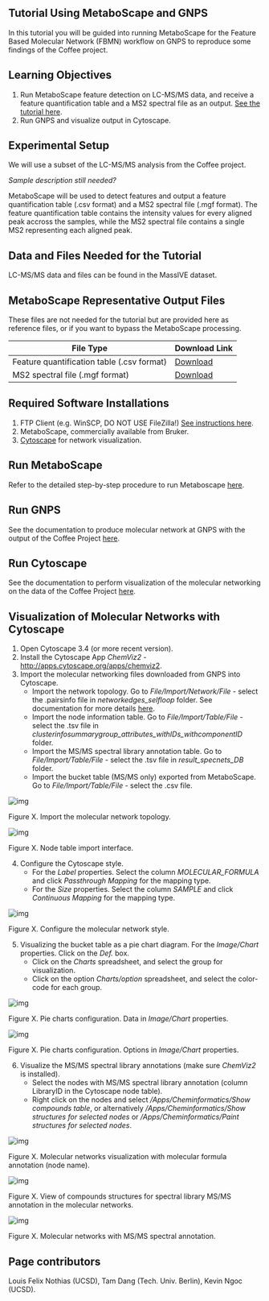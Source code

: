 ## Tutorial Using MetaboScape and GNPS

In this tutorial you will be guided into running MetaboScape for the Feature Based Molecular Network (FBMN) workflow on GNPS to reproduce some findings of the Coffee project.

## Learning Objectives

1. Run MetaboScape feature detection on LC-MS/MS data, and receive a feature quantification table and a MS2 spectral file as an output. [See the tutorial here](../featurebasedmolecularnetworking.md).
2. Run GNPS and visualize output in Cytoscape.

## Experimental Setup

We will use a subset of the LC-MS/MS analysis from the Coffee project. 

*Sample description still needed?* 

MetaboScape will be used to detect features and output a feature quantification table (.csv format) and a MS2 spectral file (.mgf format). The feature quantification table contains the intensity values for every aligned peak accross the samples, while the MS2 spectral file contains a single MS2 representing each aligned peak.

## Data and Files Needed for the Tutorial

LC-MS/MS data and files can be found in the MassIVE dataset.

## MetaboScape Representative Output Files
These files are not needed for the tutorial but are provided here as reference files, or if you want to bypass the MetaboScape processing.

|     File Type    | Download Link          |
| ------------- |------------- |
| Feature quantification table (.csv format) | [Download](https://github.com/lfnothias/GNPSDocumentation/blob/master/docs/tutorials/AG_tutorial_files/MetaboScape-GNPS-Coffee_Tutorial_msmsonly_featuretable.csv) |
| MS2 spectral file (.mgf format) | [Download](https://github.com/lfnothias/GNPSDocumentation/blob/master/docs/tutorials/AG_tutorial_files/MetaboScape-GNPS-Coffee_Tutorial.mgf) |

## Required Software Installations

1. FTP Client (e.g. WinSCP, DO NOT USE FileZilla!) [See instructions here](http://proteomics.ucsd.edu/service/massive/documentation/submit-data/upload-data/).
2. MetaboScape, commercially available from Bruker. 
3. [Cytoscape](http://www.cytoscape.org/download.php) for network visualization.

## Run MetaboScape
Refer to the detailed step-by-step procedure to run Metaboscape [here](../featurebasedmolecularnetworking-with-metaboscape.md).

## Run GNPS

See the documentation to produce molecular network at GNPS with the output of the Coffee Project [here](../featurebasedmolecularnetworking.md).

## Run Cytoscape

See the documentation to perform visualization of the molecular networking on the data of the Coffee Project [here](../featurebasedmolecularnetworking-cytoscape.md).

## Visualization of Molecular Networks with Cytoscape 
1. Open Cytoscape 3.4 (or more recent version).
2. Install the Cytoscape App *ChemViz2* - http://apps.cytoscape.org/apps/chemviz2.
3. Import the molecular networking files downloaded from GNPS into Cytoscape.
    * Import the network topology. Go to *File/Import/Network/File* - select the .pairsinfo file in *networkedges_selfloop* folder. See documentation for more details [here](https://bix-lab.ucsd.edu/display/Public/Cytoscape+3.4+Visualization+and+Analysis+Documentation). 
    * Import the node information table. Go to *File/Import/Table/File* - select the .tsv file in *clusterinfosummarygroup_attributes_withIDs_withcomponentID* folder.
    * Import the MS/MS spectral library annotation table. Go to *File/Import/Table/File* - select the .tsv file in *result_specnets_DB* folder.
    * Import the bucket table (MS/MS only) exported from MetaboScape. Go to *File/Import/Table/File* - select the .csv file.

![img](../img/metaboscapeexportforgnps/Cyto3.PNG)

Figure X. Import the molecular network topology.

![img](../img/metaboscapeexportforgnps/Cyto6.PNG)

Figure X. Node table import interface.

4. Configure the Cytoscape style.
    * For the *Label* properties. Select the column *MOLECULAR_FORMULA* and click *Passthrough Mapping* for the mapping type.
    * For the *Size* properties. Select the column *SAMPLE* and click *Continuous Mapping* for the mapping type.

![img](..//img/metaboscapeexportforgnps/Cyto7.PNG)

Figure X. Configure the molecular network style.

5. Visualizing the bucket table as a pie chart diagram. For the *Image/Chart* properties. Click on the *Def.* box. 
    * Click on the *Charts* spreadsheet, and select the group for visualization.
    * Click on the option *Charts/option* spreadsheet, and select the color-code for each group.

![img](../img/metaboscapeexportforgnps/Cyto8.PNG)

Figure X. Pie charts configuration. Data in *Image/Chart* properties.

![img](../img/metaboscapeexportforgnps/Cyto9.PNG)

Figure X. Pie charts configuration. Options in *Image/Chart* properties.

6. Visualize the MS/MS spectral library annotations (make sure *ChemViz2* is installed).
    * Select the nodes with MS/MS spectral library annotation (column LibraryID in the Cytoscape node table).
    * Right click on the nodes and select */Apps/Cheminformatics/Show compounds table*, or alternatively */Apps/Cheminformatics/Show structures for selected nodes* or */Apps/Cheminformatics/Paint structures for selected nodes*.

![img](../img/metaboscapeexportforgnps/Cyto10.PNG)

Figure X. Molecular networks visualization with molecular formula annotation (node name).

![img](../img/metaboscapeexportforgnps/Cyto12.PNG)

Figure X. View of compounds structures for spectral library MS/MS annotation in the molecular networks.

![img](../img/metaboscapeexportforgnps/Cyto13.PNG)

Figure X. Molecular networks with MS/MS spectral annotation.

## Page contributors
Louis Felix Nothias (UCSD), Tam Dang (Tech. Univ. Berlin), Kevin Ngoc (UCSD).

